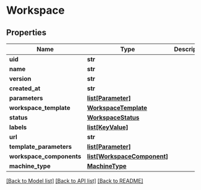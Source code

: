 # Workspace

## Properties
Name | Type | Description | Notes
------------ | ------------- | ------------- | -------------
**uid** | **str** |  | [optional] 
**name** | **str** |  | [optional] 
**version** | **str** |  | [optional] 
**created_at** | **str** |  | [optional] 
**parameters** | [**list[Parameter]**](Parameter.md) |  | [optional] 
**workspace_template** | [**WorkspaceTemplate**](WorkspaceTemplate.md) |  | [optional] 
**status** | [**WorkspaceStatus**](WorkspaceStatus.md) |  | [optional] 
**labels** | [**list[KeyValue]**](KeyValue.md) |  | [optional] 
**url** | **str** |  | [optional] 
**template_parameters** | [**list[Parameter]**](Parameter.md) |  | [optional] 
**workspace_components** | [**list[WorkspaceComponent]**](WorkspaceComponent.md) |  | [optional] 
**machine_type** | [**MachineType**](MachineType.md) |  | [optional] 

[[Back to Model list]](../README.md#documentation-for-models) [[Back to API list]](../README.md#documentation-for-api-endpoints) [[Back to README]](../README.md)


